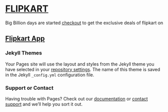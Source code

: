 # [FLIPKART](https://dl.flipkart.com/dl/?affid=pankajswa) 
Big Billion days are started [checkout](https://dl.flipkart.com/dl/?affid=pankajswa) to get the exclusive deals of flipkart on
## [Flipkart App](http://affiliate.flipkart.com/install-app?affid=pankajswa)

### Jekyll Themes

Your Pages site will use the layout and styles from the Jekyll theme you have selected in your [repository settings](https://github.com/pankajswami/flipkart/settings). The name of this theme is saved in the Jekyll `_config.yml` configuration file.

### Support or Contact

Having trouble with Pages? Check out our [documentation](https://help.github.com/categories/github-pages-basics/) or [contact support](https://github.com/contact) and we’ll help you sort it out.
